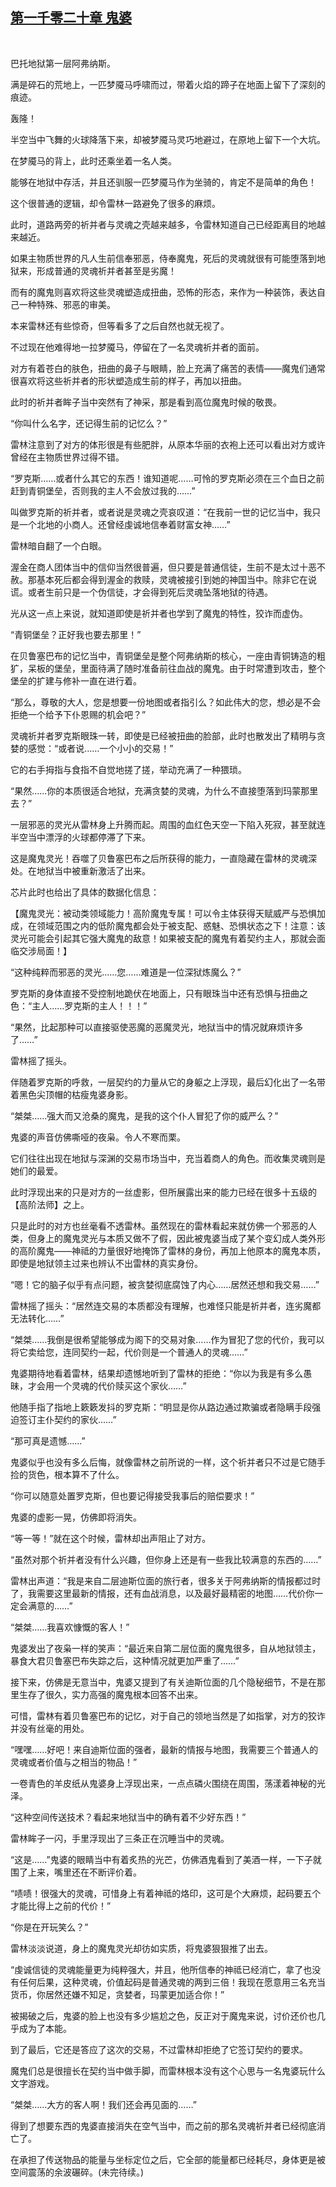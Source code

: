 ## [第一千零二十章 鬼婆](https://www.xxbiquge.com/11_11222/9044049.html)
﻿

  巴托地狱第一层阿弗纳斯。

  满是碎石的荒地上，一匹梦魇马呼啸而过，带着火焰的蹄子在地面上留下了深刻的痕迹。

  轰隆！

  半空当中飞舞的火球降落下来，却被梦魇马灵巧地避过，在原地上留下一个大坑。

  在梦魇马的背上，此时还乘坐着一名人类。

  能够在地狱中存活，并且还驯服一匹梦魇马作为坐骑的，肯定不是简单的角色！

  这个很普通的逻辑，却令雷林一路避免了很多的麻烦。

  此时，道路两旁的祈并者与灵魂之壳越来越多，令雷林知道自己已经距离目的地越来越近。

  如果主物质世界的凡人生前信奉邪恶，侍奉魔鬼，死后的灵魂就很有可能堕落到地狱来，形成普通的灵魂祈并者甚至是劣魔！

  而有的魔鬼则喜欢将这些灵魂塑造成扭曲，恐怖的形态，来作为一种装饰，表达自己一种特殊、邪恶的审美。

  本来雷林还有些惊奇，但等看多了之后自然也就无视了。

  不过现在他难得地一拉梦魇马，停留在了一名灵魂祈并者的面前。

  对方有着苍白的肤色，扭曲的鼻子与眼睛，脸上充满了痛苦的表情——魔鬼们通常很喜欢将这些祈并者的形状塑造成生前的样子，再加以扭曲。

  此时的祈并者眸子当中突然有了神采，那是看到高位魔鬼时候的敬畏。

  “你叫什么名字，还记得生前的记忆么？”

  雷林注意到了对方的体形很是有些肥胖，从原本华丽的衣袍上还可以看出对方或许曾经在主物质世界过得不错。

  “罗克斯……或者什么其它的东西！谁知道呢……可怜的罗克斯必须在三个血日之前赶到青铜堡垒，否则我的主人不会放过我的……”

  叫做罗克斯的祈并者，或者说是灵魂之壳哀叹道：“在我前一世的记忆当中，我只是一个北地的小商人。还曾经虔诚地信奉着财富女神……”

  雷林暗自翻了一个白眼。

  渥金在商人团体当中的信仰当然很普遍，但只要是普通信徒，生前不是太过十恶不赦。那基本死后都会得到渥金的救赎，灵魂被接引到她的神国当中。除非它在说谎。或者生前只是一个伪信徒，才会得到死后灵魂坠落地狱的待遇。

  光从这一点上来说，就知道即使是祈并者也学到了魔鬼的特性，狡诈而虚伪。

  “青铜堡垒？正好我也要去那里！”

  在贝鲁塞巴布的记忆当中，青铜堡垒是整个阿弗纳斯的核心，一座由青铜铸造的粗犷，呆板的堡垒，里面待满了随时准备前往血战的魔鬼。由于时常遭到攻击，整个堡垒的扩建与修补一直在进行着。

  “那么，尊敬的大人，您是想要一份地图或者指引么？如此伟大的您，想必是不会拒绝一个给予下仆恩赐的机会吧？”

  灵魂祈并者罗克斯眼珠一转，即使是已经被扭曲的脸部，此时也散发出了精明与贪婪的感觉：“或者说……一个小小的交易！”

  它的右手拇指与食指不自觉地搓了搓，举动充满了一种猥琐。

  “果然……你的本质很适合地狱，充满贪婪的灵魂，为什么不直接堕落到玛蒙那里去？”

  一层邪恶的灵光从雷林身上升腾而起。周围的血红色天空一下陷入死寂，甚至就连半空当中漂浮的火球都停滞了下来。

  这是魔鬼灵光！吞噬了贝鲁塞巴布之后所获得的能力，一直隐藏在雷林的灵魂深处。在地狱当中被重新激活了出来。

  芯片此时也给出了具体的数据化信息：

  【魔鬼灵光：被动类领域能力！高阶魔鬼专属！可以令主体获得天赋威严与恐惧加成，在领域范围之内的低阶魔鬼都会处于被支配、惑魅、恐惧状态之下！注意：该灵光可能会引起其它强大魔鬼的敌意！如果被支配的魔鬼有着契约主人，那就会面临交涉局面！】

  “这种纯粹而邪恶的灵光……您……难道是一位深狱炼魔么？”

  罗克斯的身体直接不受控制地跪伏在地面上，只有眼珠当中还有恐惧与扭曲之色：“主人……罗克斯的主人！！！”

  “果然，比起那种可以直接驱使恶魔的恶魔灵光，地狱当中的情况就麻烦许多了……”

  雷林摇了摇头。

  伴随着罗克斯的呼救，一层契约的力量从它的身躯之上浮现，最后幻化出了一名带着黑色尖顶帽的枯瘦鬼婆身影。

  “桀桀……强大而又沧桑的魔鬼，是我的这个仆人冒犯了你的威严么？”

  鬼婆的声音仿佛嘶哑的夜枭。令人不寒而栗。

  它们往往出现在地狱与深渊的交易市场当中，充当着商人的角色。而收集灵魂则是她们的最爱。

  此时浮现出来的只是对方的一丝虚影，但所展露出来的能力已经在很多十五级的【高阶法师】之上。

  只是此时的对方也丝毫看不透雷林。虽然现在的雷林看起来就仿佛一个邪恶的人类，但身上的魔鬼灵光与本质又做不了假，因此被鬼婆当成了某个变幻成人类外形的高阶魔鬼——神祗的力量很好地掩饰了雷林的身份，再加上他原本的魔鬼本质，即使是地狱领主过来也辨认不出雷林的真实身份。

  “嗯！它的脑子似乎有点问题，被贪婪彻底腐蚀了内心……居然还想和我交易……”

  雷林摇了摇头：“居然连交易的本质都没有理解，也难怪只能是祈并者，连劣魔都无法转化……”

  “桀桀……我倒是很希望能够成为阁下的交易对象……作为冒犯了您的代价，我可以将它卖给您，连同契约一起，代价则是一个普通人的灵魂……”

  鬼婆期待地看着雷林，结果却遗憾地听到了雷林的拒绝：“你以为我是有多么愚昧，才会用一个灵魂的代价赎买这个家伙……”

  他随手指了指地上簌簌发抖的罗克斯：“明显是你从路边通过欺骗或者隐瞒手段强迫签订主仆契约的家伙……”

  “那可真是遗憾……”

  鬼婆似乎也没有多么后悔，就像雷林之前所说的一样，这个祈并者只不过是它随手捡的货色，根本算不了什么。

  “你可以随意处置罗克斯，但也要记得接受我事后的赔偿要求！”

  鬼婆的虚影一晃，仿佛即将消失。

  “等一等！”就在这个时候，雷林却出声阻止了对方。

  “虽然对那个祈并者没有什么兴趣，但你身上还是有一些我比较满意的东西的……”

  雷林出声道：“我是来自二层迪斯位面的旅行者，很多关于阿弗纳斯的情报都过时了，我需要这里最新的情报，还有血战消息，以及最好最精密的地图……代价你一定会满意的……”

  “桀桀……我喜欢慷慨的客人！”

  鬼婆发出了夜枭一样的笑声：“最近来自第二层位面的魔鬼很多，自从地狱领主，暴食大君贝鲁塞巴布失踪之后，这种情况就更加严重了……”

  接下来，仿佛是无意当中，鬼婆又提到了有关迪斯位面的几个隐秘细节，不是在那里生存了很久，实力高强的魔鬼根本回答不出来。

  可惜，雷林有着贝鲁塞巴布的记忆，对于自己的领地当然是了如指掌，对方的狡诈并没有丝毫的用处。

  “嘿嘿……好吧！来自迪斯位面的强者，最新的情报与地图，我需要三个普通人的灵魂或者价值与之相当的物品！”

  一卷青色的羊皮纸从鬼婆身上浮现出来，一点点磷火围绕在周围，荡漾着神秘的光泽。

  “这种空间传送技术？看起来地狱当中的确有着不少好东西！”

  雷林眸子一闪，手里浮现出了三条正在沉睡当中的灵魂。

  “这是……”鬼婆的眼睛当中有着炙热的光芒，仿佛酒鬼看到了美酒一样，一下子就围了上来，嘴里还在不断评价着。

  “啧啧！很强大的灵魂，可惜身上有着神祗的烙印，这可是个大麻烦，起码要五个才能比得上之前的代价！”

  “你是在开玩笑么？”

  雷林淡淡说道，身上的魔鬼灵光却彷如实质，将鬼婆狠狠推了出去。

  “虔诚信徒的灵魂能量更为纯粹强大，并且，他所信奉的神祗已经消亡，拿了也没有任何后果，这种灵魂，价值起码是普通灵魂的两到三倍！我现在愿意用三名充当货币，你居然还嫌不知足，贪婪者，玛蒙更加适合你！”

  被揭破之后，鬼婆的脸上也没有多少尴尬之色，反正对于魔鬼来说，讨价还价也几乎成为了本能。

  到了最后，它还是答应了这次的交易，不过雷林却拒绝了它签订契约的要求。

  魔鬼们总是很擅长在契约当中做手脚，而雷林根本没有这个心思与一名鬼婆玩什么文字游戏。

  “桀桀……大方的客人啊！我们还会再见面的……”

  得到了想要东西的鬼婆直接消失在空气当中，而之前的那名灵魂祈并者已经彻底消亡了。

  在承担了传送物品的能量与坐标定位之后，它全部的能量都已经耗尽，身体更是被空间震荡的余波碾碎。(未完待续。)
